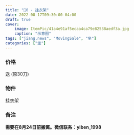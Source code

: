 ```yaml
---
title: "🔪0 - 挂衣架"
date: 2022-08-17T09:30:00-04:00
draft: true
cover:
    image: ItemPic/41a4e91af5ecaa4ca79e82538aedf3a.jpg
    caption: "示意图"
tags: ["jiang.news", "MovingSale", "坐"]
categories: ["坐"]
---
```


<!-- ## ------ ⚠️🈚 已被预定 ⚠️🈚 ------ -->

### 价格
送 (原30刀)

### 物件
挂衣架

<!-- ### 尺寸
* 展开尺寸: 72.00" x 29.50" x 29.13" / 182 x 75 x 74 cm
* 折叠尺寸: 37.5" x 29.6" x 3.5" / 95 x 75 x 9 cm -->

<!-- ![示意图](../../ItemPic/1f1e1df7-086e-47b0-8bdd-3ba6da16eec9_2.9b79528ee735df98b485213a70610d47.jpg) -->

### 备注
**需要在8月24日前搬离。微信联系：yiben_1998** 

<!-- 几乎全新，标称承重 100 lb，其他形位参数详见参考链接。 -->


<!-- ### 参考链接 -->
<!-- - https://www.walmart.com/ip/Cosco-6-Foot-Centerfold-Folding-Table-White/46368979 -->

